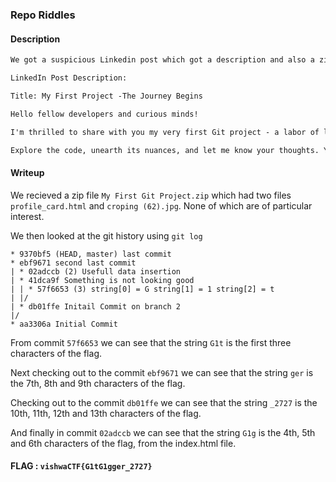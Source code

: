 ### Repo Riddles

#### Description
```txt
We got a suspicious Linkedin post which got a description and also a zip file with it. It is suspected that a message is hidden in there. Can you find it?

LinkedIn Post Description:

Title: My First Project -The Journey Begins

Hello fellow developers and curious minds!

I'm thrilled to share with you my very first Git project - a labor of love, dedication, and countless late-night commits. 🚀

Explore the code, unearth its nuances, and let me know your thoughts. Your feedback is invaluable and will contribute to the ongoing evolution of this project.
```

#### Writeup
We recieved a zip file `My First Git Project.zip` which had two files `profile_card.html` and `croping (62).jpg`. None of which are of particular interest.

We then looked at the git history using `git log`

```log
* 9370bf5 (HEAD, master) last commit
* ebf9671 second last commit
| * 02adccb (2) Usefull data insertion
| * 41dca9f Something is not looking good
| | * 57f6653 (3) string[0] = G string[1] = 1 string[2] = t
| |/  
| * db01ffe Initail Commit on branch 2
|/  
* aa3306a Initial Commit
```

From commit `57f6653` we can see that the string `G1t` is the first three characters of the flag. 

Next checking out to the commit `ebf9671` we can see that the string `ger` is the 7th, 8th and 9th characters of the flag.

Checking out to the commit `db01ffe` we can see that the string `_2727` is the 10th, 11th, 12th and 13th characters of the flag.

And finally in commit `02adccb` we can see that the string `G1g` is the 4th, 5th and 6th characters of the flag, from the index.html file.

#### FLAG : `vishwaCTF{G1tG1gger_2727}`

